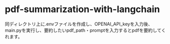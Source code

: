 # pdf-summarization-with-langchain

同ディレクトリ上に.envファイルを作成し、OPENAI_API_keyを入力後、
main.pyを実行し、要約したいpdf_path・promptを入力するとpdfを要約してくれます。

